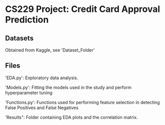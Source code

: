 # CS229 Project: Credit Card Approval Prediction

## Datasets
Obtained from Kaggle, see 'Dataset_Folder'

## Files
'EDA.py': Exploratory data analysis.

'Models.py': Fitting the models used in the study and perform hyperparameter tuning

'Functions.py': Functions used for performing feature selection in detecting False Positives and False Negatives

'Results": Folder containing EDA plots and the correlation matrix.

